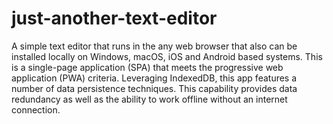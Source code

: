 # just-another-text-editor
A simple text editor that runs in the any web browser that also can be installed locally on Windows, macOS, iOS and Android based systems. This is a single-page application (SPA) that meets the progressive web application (PWA) criteria. Leveraging IndexedDB, this app features a number of data persistence techniques. This capability provides data redundancy as well as the ability to work offline without an internet connection.
